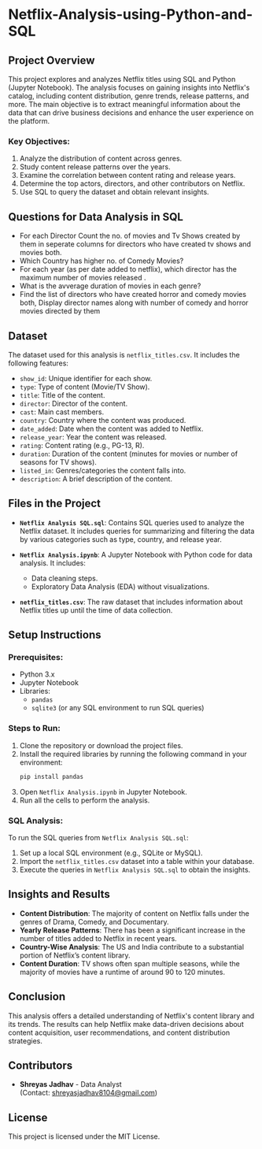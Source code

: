 # Netflix-Analysis-using-Python-and-SQL

## Project Overview
This project explores and analyzes Netflix titles using SQL and Python (Jupyter Notebook). The analysis focuses on gaining insights into Netflix's catalog, including content distribution, genre trends, release patterns, and more. The main objective is to extract meaningful information about the data that can drive business decisions and enhance the user experience on the platform.

### Key Objectives:
1. Analyze the distribution of content across genres.
2. Study content release patterns over the years.
3. Examine the correlation between content rating and release years.
4. Determine the top actors, directors, and other contributors on Netflix.
5. Use SQL to query the dataset and obtain relevant insights.

## Questions for Data Analysis in SQL
-  For each Director Count the no. of movies and Tv Shows created by them in seperate columns for directors who have created tv shows and movies both.
-  Which Country has higher no. of Comedy Movies?
-  For each year (as per date added to netflix), which director has the maximum number of movies released .
-  What is the avverage duration of movies in each genre?
-  Find the list of directors who have created horror and comedy movies both, Display director names along with number of comedy and horror movies directed by them

## Dataset
The dataset used for this analysis is `netflix_titles.csv`. It includes the following features:
- `show_id`: Unique identifier for each show.
- `type`: Type of content (Movie/TV Show).
- `title`: Title of the content.
- `director`: Director of the content.
- `cast`: Main cast members.
- `country`: Country where the content was produced.
- `date_added`: Date when the content was added to Netflix.
- `release_year`: Year the content was released.
- `rating`: Content rating (e.g., PG-13, R).
- `duration`: Duration of the content (minutes for movies or number of seasons for TV shows).
- `listed_in`: Genres/categories the content falls into.
- `description`: A brief description of the content.

## Files in the Project
- **`Netflix Analysis SQL.sql`**: Contains SQL queries used to analyze the Netflix dataset. It includes queries for summarizing and filtering the data by various categories such as type, country, and release year.
  
- **`Netflix Analysis.ipynb`**: A Jupyter Notebook with Python code for data analysis. It includes:
  - Data cleaning steps.
  - Exploratory Data Analysis (EDA) without visualizations.
  
- **`netflix_titles.csv`**: The raw dataset that includes information about Netflix titles up until the time of data collection.

## Setup Instructions
### Prerequisites:
- Python 3.x
- Jupyter Notebook
- Libraries:
  - `pandas`
  - `sqlite3` (or any SQL environment to run SQL queries)

### Steps to Run:
1. Clone the repository or download the project files.
2. Install the required libraries by running the following command in your environment:
   ```bash
   pip install pandas
   ```
3. Open `Netflix Analysis.ipynb` in Jupyter Notebook.
4. Run all the cells to perform the analysis.

### SQL Analysis:
To run the SQL queries from `Netflix Analysis SQL.sql`:
1. Set up a local SQL environment (e.g., SQLite or MySQL).
2. Import the `netflix_titles.csv` dataset into a table within your database.
3. Execute the queries in `Netflix Analysis SQL.sql` to obtain the insights.

## Insights and Results
- **Content Distribution**: The majority of content on Netflix falls under the genres of Drama, Comedy, and Documentary.
- **Yearly Release Patterns**: There has been a significant increase in the number of titles added to Netflix in recent years.
- **Country-Wise Analysis**: The US and India contribute to a substantial portion of Netflix’s content library.
- **Content Duration**: TV shows often span multiple seasons, while the majority of movies have a runtime of around 90 to 120 minutes.

## Conclusion
This analysis offers a detailed understanding of Netflix's content library and its trends. The results can help Netflix make data-driven decisions about content acquisition, user recommendations, and content distribution strategies.


## Contributors
- **Shreyas Jadhav** - Data Analyst  
(Contact: shreyasjadhav8104@gmail.com)

## License
This project is licensed under the MIT License.
